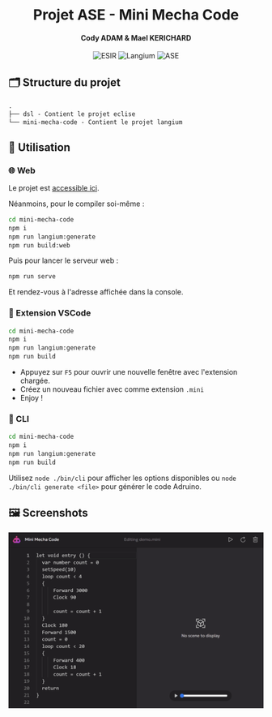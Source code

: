 <h1 align="center">Projet ASE - Mini Mecha Code</h1>
<h4 align="center">Cody ADAM & Mael KERICHARD</h4>
<p align="center">
   <img src="https://img.shields.io/badge/-ESIR-orange" alt="ESIR">
   <img src="https://img.shields.io/badge/-Langium-red" alt="Langium">
   <img src="https://img.shields.io/badge/-ASE-blue" alt="ASE">
</p>

## 🗂️ Structure du projet

```text
.
├── dsl - Contient le projet eclise
└── mini-mecha-code - Contient le projet langium
```

## 👷 Utilisation

### 🌐 Web

Le projet est [accessible ici](https://pixselve-school.github.io/ASE-DSL/static/monacoClassic).

Néanmoins, pour le compiler soi-même :

```bash
cd mini-mecha-code
npm i
npm run langium:generate
npm run build:web
```

Puis pour lancer le serveur web :

```bash
npm run serve
```

Et rendez-vous à l'adresse affichée dans la console.

### 🧩 Extension VSCode

```bash
cd mini-mecha-code
npm i
npm run langium:generate
npm run build
```
- Appuyez sur `F5` pour ouvrir une nouvelle fenêtre avec l'extension chargée.
- Créez un nouveau fichier avec comme extension `.mini`
- Enjoy !

### 💬 CLI

```bash
cd mini-mecha-code
npm i
npm run langium:generate
npm run build
```

Utilisez `node ./bin/cli` pour afficher les options disponibles ou `node ./bin/cli generate <file>` pour générer le code Adruino.

## 🖼️ Screenshots

![Demo](mini-mecha-code/doc/timeline.gif)
